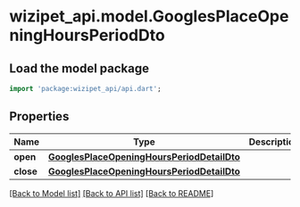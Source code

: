 # wizipet_api.model.GooglesPlaceOpeningHoursPeriodDto

## Load the model package
```dart
import 'package:wizipet_api/api.dart';
```

## Properties
Name | Type | Description | Notes
------------ | ------------- | ------------- | -------------
**open** | [**GooglesPlaceOpeningHoursPeriodDetailDto**](GooglesPlaceOpeningHoursPeriodDetailDto.md) |  | [optional] 
**close** | [**GooglesPlaceOpeningHoursPeriodDetailDto**](GooglesPlaceOpeningHoursPeriodDetailDto.md) |  | [optional] 

[[Back to Model list]](../README.md#documentation-for-models) [[Back to API list]](../README.md#documentation-for-api-endpoints) [[Back to README]](../README.md)


